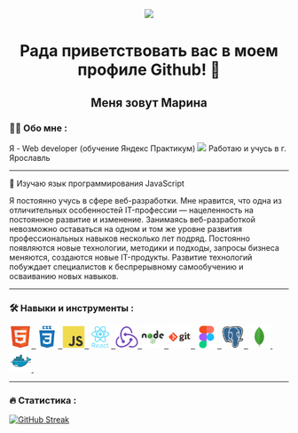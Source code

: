<div id="header" align="center">
  <img src="https://media1.giphy.com/media/v1.Y2lkPTc5MGI3NjExbm8yaXNxeXRuc2M0NnJ1YWZhdWJrMDVqaDJsMWlrcmQyYW0zZHp6NyZlcD12MV9pbnRlcm5hbF9naWZfYnlfaWQmY3Q9Zw/LMcB8XospGZO8UQq87/giphy.gif" width="200"/>
</div>

<h1 align="center"> Рада приветствовать вас в моем профиле Github! 👋 </h1>
<h2 align="center" > Меня зовут Марина </h2>

### :woman_technologist: Обо мне :

Я - Web developer (обучение Яндекс Практикум) <img src="https://media.giphy.com/media/WUlplcMpOCEmTGBtBW/giphy.gif" width="30"> 
Работаю и учусь в г. Ярославль

---
:seedling: Изучаю язык программирования JavaScript

Я постоянно учусь в сфере веб-разработки. Мне нравится, что одна из отличительных особенностей IT-профессии — нацеленность на постоянное развитие и изменение. Занимаясь веб-разработкой невозможно оставаться на одном и том же уровне развития профессиональных навыков несколько лет подряд. Постоянно появляются новые технологии, методики и подходы, запросы бизнеса меняются, создаются новые IT-продукты. Развитие технологий побуждает специалистов к беспрерывному самообучению и осваиванию новых навыков.

---

### :hammer_and_wrench: Навыки и инструменты :
<div>
  <a href="https://developer.mozilla.org/en-US/docs/Glossary/HTML5" target="framename" rel="noopener noreferrer" >
  <img src="https://github.com/devicons/devicon/blob/master/icons/html5/html5-original.svg" title="HTML5" alt="HTML" width="40" height="40" href="https://developer.mozilla.org/en-US/docs/Glossary/HTML5" />&nbsp;
  </a>
  <a href="https://developer.mozilla.org/en-US/docs/Glossary/CSS">
    <img src="https://github.com/devicons/devicon/blob/master/icons/css3/css3-plain-wordmark.svg"  title="CSS3" alt="CSS" width="40" height="40"/>&nbsp;
  <a href="https://developer.mozilla.org/en-US/docs/Web/JavaScript">
    <img src="https://github.com/devicons/devicon/blob/master/icons/javascript/javascript-original.svg" title="JavaScript" alt="JavaScript" width="40" height="40"/>&nbsp;
  </a>
  <a href="https://ru.react.js.org/">
  <img src="https://github.com/devicons/devicon/blob/master/icons/react/react-original-wordmark.svg" title="React" alt="React" width="40" height="40"/>&nbsp;
  </a>
  <a href="https://habr.com/ru/articles/498860/">
    <img src="https://github.com/devicons/devicon/blob/master/icons/redux/redux-original.svg" title="Redux" alt="Redux " width="40" height="40"/>&nbsp;
  </a>
  <a href="https://doka.guide/tools/nodejs/">
    <img src="https://github.com/devicons/devicon/blob/master/icons/nodejs/nodejs-original-wordmark.svg" title="NodeJS" alt="NodeJS" width="40" height="40"/>&nbsp;
  </a>
  <a href="https://habr.com/ru/articles/125799/">
    <img src="https://github.com/devicons/devicon/blob/master/icons/git/git-original-wordmark.svg" title="Git" **alt="Git" width="40" height="40"/>&nbsp;
  </a>
    <a href="https://habr.com/ru/articles/463181/">
    <img src="https://github.com/devicons/devicon/blob/master/icons/figma/figma-original.svg" title="Figma" **alt="Figma" width="40" height="40"/>&nbsp;
  </a>
    <a href="https://habr.com/ru/companies/otus/articles/706346/">
    <img src="https://github.com/devicons/devicon/blob/master/icons/postgresql/postgresql-original.svg" title="PostgreSQL" **alt="PostgreSQL" width="40" height="40"/>&nbsp;
  </a>
    <a href="https://habr.com/ru/companies/otus/articles/474054/">
    <img src="https://github.com/devicons/devicon/blob/master/icons/mongodb/mongodb-original.svg" title="MongoDB" **alt="MongoDB" width="40" height="40"/>&nbsp;
  </a>
    <a href="https://doka.guide/tools/docker-compose/">
    <img src="https://github.com/devicons/devicon/blob/master/icons/docker/docker-original.svg" title="Docker" **alt="Docker" width="40" height="40"/>&nbsp;
  </a>
</div>

---

### :fire: Статистика :
[![GitHub Streak](http://github-readme-streak-stats.herokuapp.com?user=MarinaTaras&theme=dark&background=000000)](https://git.io/streak-stats)

<img src="https://komarev.com/ghpvc/?username=MarinaTaras&style=flat-square&color=blue" alt=""/>
<!--
**MarinaTaras/MarinaTaras** is a ✨ _special_ ✨ repository because its `README.md` (this file) appears on your GitHub profile.

Here are some ideas to get you started:

- 🔭 I’m currently working on ...
- 🌱 I’m currently learning ...
- 👯 I’m looking to collaborate on ...
- 🤔 I’m looking for help with ...
- 💬 Ask me about ...
- 📫 How to reach me: ...
- 😄 Pronouns: ...
- ⚡ Fun fact: ...
-->
